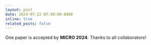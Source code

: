 ```yaml
---
layout: post
date: 2024-07-22 07:59:00-0400
inline: true
related_posts: false
---
```


One paper is accepted by **MICRO 2024**. Thanks to all collaborators!

<!-- ---
layout: post
date: 2016-01-15 07:59:00-0400
inline: true
related_posts: false
---

A simple inline announcement with Markdown emoji! :sparkles: :smile: -->
